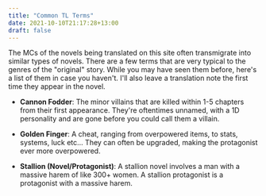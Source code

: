 ```yaml
---
title: "Common TL Terms"
date: 2021-10-10T21:17:28+13:00
draft: false
---
```


The MCs of the novels being translated on this site often transmigrate into similar types of novels. There are a few terms that are very typical to the genres of the "original" story. While you may have seen them before, here's a list of them in case you haven't. I'll also leave a translation note the first time they appear in the novel.

- **Cannon Fodder**: The minor villains that are killed within 1-5 chapters from their first appearance. They're oftentimes unnamed, with a 1D personality and are gone before you could call them a villain.

- **Golden Finger**: A cheat, ranging from overpowered items, to stats, systems, luck etc… They can often be upgraded, making the protagonist ever more overpowered.

- **Stallion (Novel/Protagonist)**: A stallion novel involves a man with a massive harem of like 300+ women. A stallion protagonist is a protagonist with a massive harem.